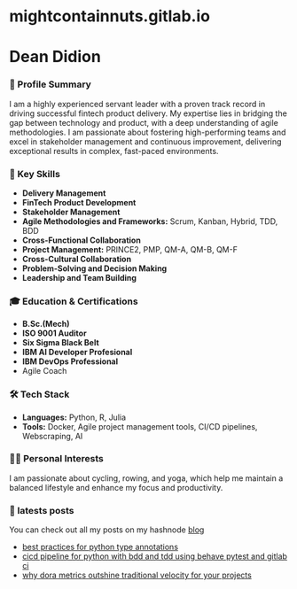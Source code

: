 # mightcontainnuts.gitlab.io

# Dean Didion

### 🚀 Profile Summary
I am a highly experienced servant leader with a proven track record in driving successful fintech product delivery. My expertise lies in bridging the gap between technology and product, with a deep understanding of agile methodologies. I am passionate about fostering high-performing teams and excel in stakeholder management and continuous improvement, delivering exceptional results in complex, fast-paced environments.

### 🌟 Key Skills
- **Delivery Management**
- **FinTech Product Development**
- **Stakeholder Management**
- **Agile Methodologies and Frameworks:** Scrum, Kanban, Hybrid, TDD, BDD
- **Cross-Functional Collaboration**
- **Project Management:** PRINCE2, PMP, QM-A, QM-B, QM-F
- **Cross-Cultural Collaboration**
- **Problem-Solving and Decision Making**
- **Leadership and Team Building**

### 🎓 Education & Certifications
- **B.Sc.(Mech)**
- **ISO 9001 Auditor**
- **Six Sigma Black Belt**
- **IBM AI Developer Profesional**
- **IBM DevOps Professional**
- Agile Coach

### 🛠 Tech Stack
- **Languages:** Python, R, Julia
- **Tools:** Docker, Agile project management tools, CI/CD pipelines, Webscraping, AI

### 🚴‍♂️ Personal Interests
I am passionate about cycling, rowing, and yoga, which help me maintain a balanced lifestyle and enhance my focus and productivity.

### 📝 latests posts

You can check out all my posts on my hashnode 
[blog](https://surestride.hashnode.dev/?source=top_nav_blog_home)

- [best practices for python type annotations](https://surestride.hashnode.dev/best-practices-for-python-type-annotations)
- [cicd pipeline for python with bdd and tdd using behave pytest and gitlab ci](https://surestride.hashnode.dev/cicd-pipeline-for-python-with-bdd-and-tdd-using-behave-pytest-and-gitlab-ci)
- [why dora metrics outshine traditional velocity for your projects](https://surestride.hashnode.dev/why-dora-metrics-outshine-traditional-velocity-for-your-projects)
